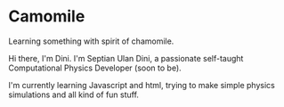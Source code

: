 # Camomile
Learning something with spirit of chamomile.

Hi there, I'm Dini.
I'm Septian Ulan Dini, a passionate self-taught Computational Physics Developer (soon to be).

I'm currently learning Javascript and html, trying to make simple physics simulations and all kind of fun stuff.

